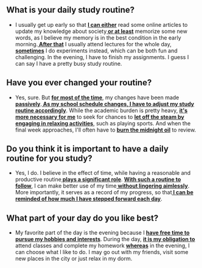 ## What is your daily study routine?
- I usually get up early so that <b><u>I can either</u></b> read some online articles to update my knowledge about society<b><u> or at least</u></b> memorize some new words, as I believe my memory is in the best condition in the early morning.<b><u> After that</u></b> I usually attend lectures for the whole day, <b><u>sometimes</u></b> I do experiments instead, which can be both fun and challenging. In the evening, I have to finish my assignments. I guess I can say I have a pretty busy study routine.
## Have you ever changed your routine?
- Yes, sure. But <b><u>for most of the time</u></b>, my changes have been made <b><u>passively</u></b>.<b><u> As my school schedule changes, I have to adjust my study routine accordingly</u></b>. While the academic burden is pretty heavy, <b><u>it's  more necessary for me</u></b> to seek for chances to <b><u>let off the steam by engaging in relaxing activities</u></b>, such as playing sports. And when the final week approaches, I'll often have to <b><u>burn the midnight oil</u></b> to review.

## Do you think it is important to have a daily routine for you study?
- Yes, I do. I believe in the effect of time, while having a reasonable and productive routine<b><u> plays a significant role</u></b>. <b><u>With such a routine to follow</u></b>, I can make better use of my time<b><u> without lingering aimlessly</u></b>. More importantly, it serves as a record of my progress, so that<b><u> I can be reminded of how much I have stepped forward each day</u></b>.
## What part of your day do you like best?
- My favorite part of the day is the evening because I <b><u>have free time to pursue my hobbies and interests</u></b>. During the day, <b><u>it is my obligation to</u></b> attend classes and complete my homework <b><u>whereas</u></b> in the evening, I can choose what l like to do. I may go out with my friends, visit some new places in the city or just relax in my dorm.

